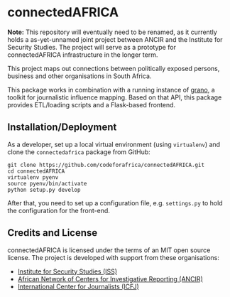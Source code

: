 # connectedAFRICA

**Note:** This repository will eventually need to be renamed, as it currently holds a as-yet-unnamed joint project between ANCIR and the Institute for Security Studies. The project will serve as a prototype for connectedAFRICA infrastructure in the longer term.

This project maps out connections between politically exposed persons, business and other organisations in South Africa.

This package works in combination with a running instance of [grano](http://granoproject.org), a toolkit for journalistic influence mapping. Based on that API, this package provides ETL/loading scripts and a Flask-based frontend.


## Installation/Deployment

As a developer, set up a local virtual environment (using ``virtualenv``) and clone the ``connectedafrica`` package from GitHub:

    git clone https://github.com/codeforafrica/connectedAFRICA.git 
    cd connectedAFRICA
    virtualenv pyenv
    source pyenv/bin/activate
    python setup.py develop

After that, you need to set up a configuration file, e.g. ``settings.py`` to hold the configuration for the front-end.


## Credits and License

connectedAFRICA is licensed under the terms of an MIT open source license. The project is developed with support from these organisations: 

* [Institute for Security Studies (ISS)](http://www.issafrica.org/)
* [African Network of Centers for Investigative Reporting (ANCIR)](http://investigativecenters.org/)
* [International Center for Journalists (ICFJ)](http://icfj.org)



